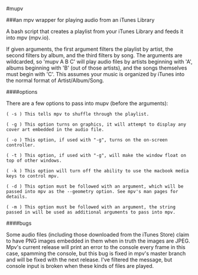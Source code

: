 #mupv

###an mpv wrapper for playing audio from an iTunes Library

A bash script that creates a playlist from your iTunes Library and feeds it into mpv (mpv.io).

If given arguments, the first argument filters the playlist by artist, the second filters by album, and the third filters by song. The arguments are wildcarded, so 'mupv A B C' will play audio files by artists beginning with 'A', albums beginning with 'B' (out of those artists), and the songs themselves must begin with 'C'. This assumes your music is organized by iTunes into the normal format of Artist/Album/Song.

####options

There are a few options to pass into mupv (before the arguments):

	( -s ) This tells mpv to shuffle through the playlist.

	( -g ) This option turns on graphics, it will attempt to display any cover art embedded in the audio file.

	( -o ) This option, if used with "-g", turns on the on-screen controller.

	( -t ) This option, if used with "-g", will make the window float on top of other windows.

	( -k ) This option will turn off the ability to use the macbook media keys to control mpv.

	( -d ) This option must be followed with an argument, which will be passed into mpv as the --geometry option. See mpv's man pages for details.

	( -m ) This option must be followed with an argument, the string passed in will be used as additional arguments to pass into mpv.

####bugs

Some audio files (including those downloaded from the iTunes Store) claim to have PNG images embedded in them when in truth the images are JPEG. Mpv's current release will print an error to the console every frame in this case, spamming the console, but this bug is fixed in mpv's master branch and will be fixed with the next release. I've filtered the message, but console input is broken when these kinds of files are played.